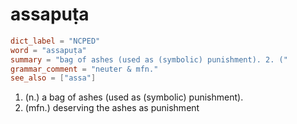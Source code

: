 # assapuṭa

``` toml
dict_label = "NCPED"
word = "assapuṭa"
summary = "bag of ashes (used as (symbolic) punishment). 2. ("
grammar_comment = "neuter & mfn."
see_also = ["assa"]
```

1. (n.) a bag of ashes (used as (symbolic) punishment).
2. (mfn.) deserving the ashes as punishment

